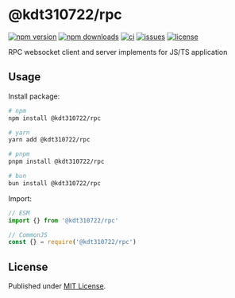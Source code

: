 # @kdt310722/rpc

[![npm version][npm-version-src]][npm-version-href]
[![npm downloads][npm-downloads-src]][npm-downloads-href]
[![ci][ci-src]][ci-href]
[![issues][issues-src]][issues-href]
[![license][license-src]][license-href]

RPC websocket client and server implements for JS/TS application

## Usage

Install package:

```sh
# npm
npm install @kdt310722/rpc

# yarn
yarn add @kdt310722/rpc

# pnpm
pnpm install @kdt310722/rpc

# bun
bun install @kdt310722/rpc
```

Import:

```js
// ESM
import {} from '@kdt310722/rpc'

// CommonJS
const {} = require('@kdt310722/rpc')
```

## License

Published under [MIT License](LICENSE.md).

<!-- Badges -->

[npm-version-src]: https://img.shields.io/npm/v/@kdt310722/rpc?style=flat&colorA=1B3C4A&colorB=32A9C3&label=version
[npm-version-href]: https://npmjs.com/package/@kdt310722/rpc
[npm-downloads-src]: https://img.shields.io/npm/dm/@kdt310722/rpc?style=flat&colorA=1B3C4A&colorB=32A9C3&label=downloads
[npm-downloads-href]: https://npmjs.com/package/@kdt310722/rpc
[ci-src]: https://img.shields.io/github/actions/workflow/status/kdt310722/rpc/ci.yml?style=flat&colorA=1B3C4A&colorB=32A9C3&label=ci
[ci-href]: https://github.com/kdt310722/rpc/actions/workflows/ci.yml
[issues-src]: https://img.shields.io/github/issues/kdt310722/rpc?style=flat&colorA=1B3C4A&colorB=32A9C3&label=issues
[issues-href]: https://github.com/kdt310722/rpc/issues
[license-src]: https://img.shields.io/npm/l/@kdt310722/rpc?style=flat&colorA=1B3C4A&colorB=32A9C3&label=license
[license-href]: https://github.com/@kdt310722/rpc/blob/main/LICENSE.md
